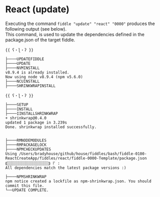 React (update)
======

Executing the command `fiddle "update" "react" "0000"` produces the following output (see below).  
This command, is used to update the dependencies defined in the package.json of the target fiddle. 

    {{ ʕ・ɭ・ʔ }}
    
    ├────UPDATEFIDDLE
    ├────UPDATE
    ├────NVMINSTALL
    v8.9.4 is already installed.
    Now using node v8.9.4 (npm v5.6.0)
    ├────NCUINSTALL
    ├────SHRINKWRAPINSTALL
    
    {{ ʕ・ɭ・ʔ }}
    
    ├────SETUP
    ├────INSTALL
    ├────IINSTALLSHRINKWRAP
    + shrinkwrap@0.4.0
    updated 1 package in 3.239s
    Done. shrinkwrap installed successfully.
    
    
    ├────RMNODEMODULES
    ├────RMPACKAGELOCK
    ├────NPMCHECKUPDATES
    Using /Users/bradyhouse/github/house/fiddles/bash/fiddle-0100-ReactCreateApp/fiddles/react/fiddle-0000-Template/package.json
    ⸨░░░░░░░░░░░░░░░░░░⸩ ⠏ :
    All dependencies match the latest package versions :)
    
    ├────NPMSHRINKWRAP
    npm notice created a lockfile as npm-shrinkwrap.json. You should commit this file.
    └──UPDATE COMPLETE.
    
    
